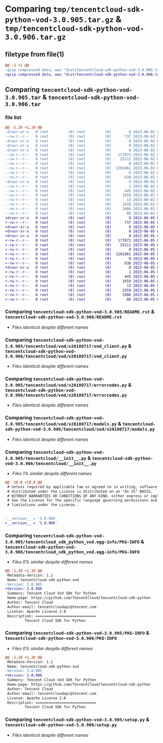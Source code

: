 # Comparing `tmp/tencentcloud-sdk-python-vod-3.0.905.tar.gz` & `tmp/tencentcloud-sdk-python-vod-3.0.906.tar.gz`

## filetype from file(1)

```diff
@@ -1 +1 @@
-gzip compressed data, was "dist/tencentcloud-sdk-python-vod-3.0.905.tar", last modified: Fri Jun  2 00:43:54 2023, max compression
+gzip compressed data, was "dist/tencentcloud-sdk-python-vod-3.0.906.tar", last modified: Mon Jun  5 00:46:23 2023, max compression
```

## Comparing `tencentcloud-sdk-python-vod-3.0.905.tar` & `tencentcloud-sdk-python-vod-3.0.906.tar`

### file list

```diff
@@ -1,19 +1,19 @@
-drwxr-xr-x   0 root         (0) root         (0)        0 2023-06-02 00:43:54.000000 tencentcloud-sdk-python-vod-3.0.905/
--rw-r--r--   0 root         (0) root         (0)      737 2023-06-02 00:43:54.000000 tencentcloud-sdk-python-vod-3.0.905/README.rst
-drwxr-xr-x   0 root         (0) root         (0)        0 2023-06-02 00:43:54.000000 tencentcloud-sdk-python-vod-3.0.905/tencentcloud/
-drwxr-xr-x   0 root         (0) root         (0)        0 2023-06-02 00:43:54.000000 tencentcloud-sdk-python-vod-3.0.905/tencentcloud/vod/
-drwxr-xr-x   0 root         (0) root         (0)        0 2023-06-02 00:43:54.000000 tencentcloud-sdk-python-vod-3.0.905/tencentcloud/vod/v20180717/
--rw-r--r--   0 root         (0) root         (0)   177071 2023-06-02 00:43:54.000000 tencentcloud-sdk-python-vod-3.0.905/tencentcloud/vod/v20180717/vod_client.py
--rw-r--r--   0 root         (0) root         (0)    25111 2023-06-02 00:43:54.000000 tencentcloud-sdk-python-vod-3.0.905/tencentcloud/vod/v20180717/errorcodes.py
--rw-r--r--   0 root         (0) root         (0)        0 2023-06-02 00:43:54.000000 tencentcloud-sdk-python-vod-3.0.905/tencentcloud/vod/v20180717/__init__.py
--rw-r--r--   0 root         (0) root         (0)  1201061 2023-06-02 00:43:54.000000 tencentcloud-sdk-python-vod-3.0.905/tencentcloud/vod/v20180717/models.py
--rw-r--r--   0 root         (0) root         (0)        0 2023-06-02 00:43:54.000000 tencentcloud-sdk-python-vod-3.0.905/tencentcloud/vod/__init__.py
--rw-r--r--   0 root         (0) root         (0)      630 2023-06-02 00:43:54.000000 tencentcloud-sdk-python-vod-3.0.905/tencentcloud/__init__.py
-drwxr-xr-x   0 root         (0) root         (0)        0 2023-06-02 00:43:54.000000 tencentcloud-sdk-python-vod-3.0.905/tencentcloud_sdk_python_vod.egg-info/
--rw-r--r--   0 root         (0) root         (0)        1 2023-06-02 00:43:54.000000 tencentcloud-sdk-python-vod-3.0.905/tencentcloud_sdk_python_vod.egg-info/dependency_links.txt
--rw-r--r--   0 root         (0) root         (0)      445 2023-06-02 00:43:54.000000 tencentcloud-sdk-python-vod-3.0.905/tencentcloud_sdk_python_vod.egg-info/SOURCES.txt
--rw-r--r--   0 root         (0) root         (0)     1659 2023-06-02 00:43:54.000000 tencentcloud-sdk-python-vod-3.0.905/tencentcloud_sdk_python_vod.egg-info/PKG-INFO
--rw-r--r--   0 root         (0) root         (0)       13 2023-06-02 00:43:54.000000 tencentcloud-sdk-python-vod-3.0.905/tencentcloud_sdk_python_vod.egg-info/top_level.txt
--rw-r--r--   0 root         (0) root         (0)     1659 2023-06-02 00:43:54.000000 tencentcloud-sdk-python-vod-3.0.905/PKG-INFO
--rw-r--r--   0 root         (0) root         (0)     1006 2023-06-02 00:43:54.000000 tencentcloud-sdk-python-vod-3.0.905/setup.py
--rw-r--r--   0 root         (0) root         (0)       88 2023-06-02 00:43:54.000000 tencentcloud-sdk-python-vod-3.0.905/setup.cfg
+drwxr-xr-x   0 root         (0) root         (0)        0 2023-06-05 00:46:23.000000 tencentcloud-sdk-python-vod-3.0.906/
+-rw-r--r--   0 root         (0) root         (0)      737 2023-06-05 00:46:23.000000 tencentcloud-sdk-python-vod-3.0.906/README.rst
+drwxr-xr-x   0 root         (0) root         (0)        0 2023-06-05 00:46:23.000000 tencentcloud-sdk-python-vod-3.0.906/tencentcloud/
+drwxr-xr-x   0 root         (0) root         (0)        0 2023-06-05 00:46:23.000000 tencentcloud-sdk-python-vod-3.0.906/tencentcloud/vod/
+drwxr-xr-x   0 root         (0) root         (0)        0 2023-06-05 00:46:23.000000 tencentcloud-sdk-python-vod-3.0.906/tencentcloud/vod/v20180717/
+-rw-r--r--   0 root         (0) root         (0)   177071 2023-06-05 00:46:23.000000 tencentcloud-sdk-python-vod-3.0.906/tencentcloud/vod/v20180717/vod_client.py
+-rw-r--r--   0 root         (0) root         (0)    25111 2023-06-05 00:46:23.000000 tencentcloud-sdk-python-vod-3.0.906/tencentcloud/vod/v20180717/errorcodes.py
+-rw-r--r--   0 root         (0) root         (0)        0 2023-06-05 00:46:23.000000 tencentcloud-sdk-python-vod-3.0.906/tencentcloud/vod/v20180717/__init__.py
+-rw-r--r--   0 root         (0) root         (0)  1201061 2023-06-05 00:46:23.000000 tencentcloud-sdk-python-vod-3.0.906/tencentcloud/vod/v20180717/models.py
+-rw-r--r--   0 root         (0) root         (0)        0 2023-06-05 00:46:23.000000 tencentcloud-sdk-python-vod-3.0.906/tencentcloud/vod/__init__.py
+-rw-r--r--   0 root         (0) root         (0)      630 2023-06-05 00:46:23.000000 tencentcloud-sdk-python-vod-3.0.906/tencentcloud/__init__.py
+drwxr-xr-x   0 root         (0) root         (0)        0 2023-06-05 00:46:23.000000 tencentcloud-sdk-python-vod-3.0.906/tencentcloud_sdk_python_vod.egg-info/
+-rw-r--r--   0 root         (0) root         (0)        1 2023-06-05 00:46:23.000000 tencentcloud-sdk-python-vod-3.0.906/tencentcloud_sdk_python_vod.egg-info/dependency_links.txt
+-rw-r--r--   0 root         (0) root         (0)      445 2023-06-05 00:46:23.000000 tencentcloud-sdk-python-vod-3.0.906/tencentcloud_sdk_python_vod.egg-info/SOURCES.txt
+-rw-r--r--   0 root         (0) root         (0)     1659 2023-06-05 00:46:23.000000 tencentcloud-sdk-python-vod-3.0.906/tencentcloud_sdk_python_vod.egg-info/PKG-INFO
+-rw-r--r--   0 root         (0) root         (0)       13 2023-06-05 00:46:23.000000 tencentcloud-sdk-python-vod-3.0.906/tencentcloud_sdk_python_vod.egg-info/top_level.txt
+-rw-r--r--   0 root         (0) root         (0)     1659 2023-06-05 00:46:23.000000 tencentcloud-sdk-python-vod-3.0.906/PKG-INFO
+-rw-r--r--   0 root         (0) root         (0)     1006 2023-06-05 00:46:23.000000 tencentcloud-sdk-python-vod-3.0.906/setup.py
+-rw-r--r--   0 root         (0) root         (0)       88 2023-06-05 00:46:23.000000 tencentcloud-sdk-python-vod-3.0.906/setup.cfg
```

### Comparing `tencentcloud-sdk-python-vod-3.0.905/README.rst` & `tencentcloud-sdk-python-vod-3.0.906/README.rst`

 * *Files identical despite different names*

### Comparing `tencentcloud-sdk-python-vod-3.0.905/tencentcloud/vod/v20180717/vod_client.py` & `tencentcloud-sdk-python-vod-3.0.906/tencentcloud/vod/v20180717/vod_client.py`

 * *Files identical despite different names*

### Comparing `tencentcloud-sdk-python-vod-3.0.905/tencentcloud/vod/v20180717/errorcodes.py` & `tencentcloud-sdk-python-vod-3.0.906/tencentcloud/vod/v20180717/errorcodes.py`

 * *Files identical despite different names*

### Comparing `tencentcloud-sdk-python-vod-3.0.905/tencentcloud/vod/v20180717/models.py` & `tencentcloud-sdk-python-vod-3.0.906/tencentcloud/vod/v20180717/models.py`

 * *Files identical despite different names*

### Comparing `tencentcloud-sdk-python-vod-3.0.905/tencentcloud/__init__.py` & `tencentcloud-sdk-python-vod-3.0.906/tencentcloud/__init__.py`

 * *Files 1% similar despite different names*

```diff
@@ -10,8 +10,8 @@
 # Unless required by applicable law or agreed to in writing, software
 # distributed under the License is distributed on an "AS IS" BASIS,
 # WITHOUT WARRANTIES OR CONDITIONS OF ANY KIND, either express or implied.
 # See the License for the specific language governing permissions and
 # limitations under the License.
 
 
-__version__ = '3.0.905'
+__version__ = '3.0.906'
```

### Comparing `tencentcloud-sdk-python-vod-3.0.905/tencentcloud_sdk_python_vod.egg-info/PKG-INFO` & `tencentcloud-sdk-python-vod-3.0.906/tencentcloud_sdk_python_vod.egg-info/PKG-INFO`

 * *Files 0% similar despite different names*

```diff
@@ -1,10 +1,10 @@
 Metadata-Version: 1.1
 Name: tencentcloud-sdk-python-vod
-Version: 3.0.905
+Version: 3.0.906
 Summary: Tencent Cloud Vod SDK for Python
 Home-page: https://github.com/TencentCloud/tencentcloud-sdk-python
 Author: Tencent Cloud
 Author-email: tencentcloudapi@tencent.com
 License: Apache License 2.0
 Description: ============================
         Tencent Cloud SDK for Python
```

### Comparing `tencentcloud-sdk-python-vod-3.0.905/PKG-INFO` & `tencentcloud-sdk-python-vod-3.0.906/PKG-INFO`

 * *Files 0% similar despite different names*

```diff
@@ -1,10 +1,10 @@
 Metadata-Version: 1.1
 Name: tencentcloud-sdk-python-vod
-Version: 3.0.905
+Version: 3.0.906
 Summary: Tencent Cloud Vod SDK for Python
 Home-page: https://github.com/TencentCloud/tencentcloud-sdk-python
 Author: Tencent Cloud
 Author-email: tencentcloudapi@tencent.com
 License: Apache License 2.0
 Description: ============================
         Tencent Cloud SDK for Python
```

### Comparing `tencentcloud-sdk-python-vod-3.0.905/setup.py` & `tencentcloud-sdk-python-vod-3.0.906/setup.py`

 * *Files identical despite different names*

